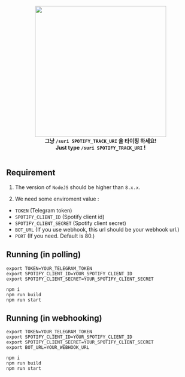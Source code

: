 <p align="center">
    <img width="350" src='https://cdn.rawgit.com/CodeRi13/spotify-tbot/ccb3a755/spotifybot.png'/><br>
    <b>
      <span>그냥 <code>/suri SPOTIFY_TRACK_URI</code> 을 타이핑 하세요!</span>
      <br>
      <span>Just type <code>/suri SPOTIFY_TRACK_URI</code> !</span>
    </b>
    <br>
    <br>
</p>

## Requirement

1. The version of `NodeJS` should be higher than `8.x.x`.

2. We need some enviroment value :
- `TOKEN` (Telegram token)
- `SPOTIFY_CLIENT_ID` (Spotify client id)
- `SPOTIFY_CLIENT_SECRET` (Spotify client secret)
- `BOT_URL` (If you use webhook, this url should be your webhook url.)
- `PORT` (If you need. Default is 80.)



## Running (in polling)

```
export TOKEN=YOUR_TELEGRAM_TOKEN
export SPOTIFY_CLIENT_ID=YOUR_SPOTIFY_CLIENT_ID
export SPOTIFY_CLIENT_SECRET=YOUR_SPOTIFY_CLIENT_SECRET

npm i
npm run build
npm run start
```

## Running (in webhooking)

```
export TOKEN=YOUR_TELEGRAM_TOKEN
export SPOTIFY_CLIENT_ID=YOUR_SPOTIFY_CLIENT_ID
export SPOTIFY_CLIENT_SECRET=YOUR_SPOTIFY_CLIENT_SECRET
export BOT_URL=YOUR_WEBHOOK_URL

npm i
npm run build
npm run start
```
